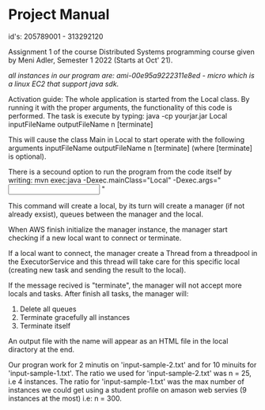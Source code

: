 # Project Manual 
id's: 205789001 - 313292120

Assignment 1 of the course Distributed Systems programming course given by Meni Adler, Semester 1 2022 (Starts at Oct' 21).

*all instances in our program are: ami-00e95a9222311e8ed  - micro
which is a linux EC2 that support java sdk.*

Activation guide:
The whole application is started from the Local class. By running it with the proper arguments, the functionality of this code is performed.
The task is execute by typing:  java -cp yourjar.jar Local inputFileName outputFileName n [terminate]

This will cause the class Main in Local to start operate with the following arguments inputFileName outputFileName n [terminate] (where [terminate] is optional).

There is a secound option to run the program from the code itself by writing: 
mvn exec:java -Dexec.mainClass="Local" -Dexec.args="<input file> <output file> <ratio> <terminate>"

This command will create a local, by its turn will create a manager (if not already exsist), queues between the manager and the local.
 
When AWS finish initialize the manager instance, the manager start checking if a new local want to connect or terminate. 

 If a local want to connect, the manager create a Thread from a threadpool in the ExecutorService and this thread will take care for this specific local (creating new task and sending the result to the local).
 
 If the message recived is "terminate", the manager will not accept more locals and tasks. After finish all tasks, the manager will:
 1. Delete all queues
 2. Terminate gracefully all instances
 3. Terminate itself
 
 An output file with the name <output file name> will appear as an HTML file in the local diractory at the end.

 
 Our progran work for 2 minutis on 'input-sample-2.txt' and for 10 minuits for 'input-sample-1.txt'.
 The ratio we used for 'input-sample-2.txt' was n = 25, i.e 4 instances.
 The ratio for 'input-sample-1.txt' was the max number of instances we could get using a student profile on amason web servies (9 instances at the most)
 i.e:  n = 300.
